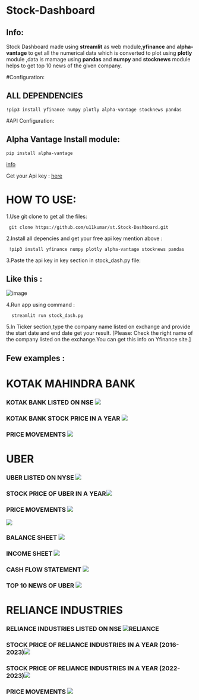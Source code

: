 # Stock-Dashboard

## Info:
  Stock Dashboard made using **streamlit** as web module,**yfinance** and **alpha-vantage** to get all the numerical data which is converted to plot using **plotly** module ,data is mamage using **pandas** and **numpy** and 
**stocknews** module helps to get top 10 news of the given company.

#Configuration:
  ## ALL DEPENDENCIES
    !pip3 install yfinance numpy plotly alpha-vantage stocknews pandas 

     

#API Configuration:
  ## Alpha Vantage Install module:
    pip install alpha-vantage 
    
  [info](https://pypi.org/project/alpha-vantage/)
  
  Get your Api key : [here](https://www.alphavantage.co/support/#api-key)


# HOW TO USE:
1.Use git clone to get all the files:

     git clone https://github.com/u11kumar/st.Stock-Dashboard.git
2.Install all depencies and get your free api key mention above :
    
     !pip3 install yfinance numpy plotly alpha-vantage stocknews pandas

3.Paste the api key in key section in stock_dash.py file:
## Like this :
  ![image](https://github.com/u11kumar/st.Stock-Dashboard/assets/47977758/5cb0f360-ad6f-43dc-a86f-916996a2e681)

4.Run app using command :
      
      streamlit run stock_dash.py
5.In Ticker section,type the company name listed on exchange and provide the start date and end date get your result.
[Please: Check the right name of the company listed on the exchange.You can get this info on Yfinance site.]

## Few examples :



# KOTAK MAHINDRA BANK
### KOTAK BANK LISTED ON NSE ![](https://github.com/u11kumar/screenshot-of-projects/blob/main/Screenshot%20from%202023-08-01%2017.31.30.png)
### KOTAK BANK STOCK PRICE IN A YEAR ![](https://github.com/u11kumar/screenshot-of-projects/blob/main/Screenshot%20from%202023-08-01%2017.33.09.png)
### PRICE MOVEMENTS ![](https://github.com/u11kumar/screenshot-of-projects/blob/main/Screenshot%20from%202023-08-01%2017.33.24.png)

# UBER
### UBER LISTED ON NYSE ![](https://github.com/u11kumar/screenshot-of-projects/blob/main/Screenshot%20from%202023-08-01%2017.31.06.png)
### STOCK PRICE OF UBER IN A YEAR![](https://github.com/u11kumar/screenshot-of-projects/blob/main/Screenshot%20from%202023-08-01%2017.32.05.png)
### PRICE MOVEMENTS ![](https://github.com/u11kumar/screenshot-of-projects/blob/main/Screenshot%20from%202023-08-01%2017.32.18.png)
![](https://github.com/u11kumar/screenshot-of-projects/blob/main/Screenshot%20from%202023-08-01%2017.32.28.png)
### BALANCE SHEET ![](https://github.com/u11kumar/screenshot-of-projects/blob/main/Screenshot%20from%202023-08-01%2017.32.37.png)
### INCOME SHEET ![](https://github.com/u11kumar/screenshot-of-projects/blob/main/Screenshot%20from%202023-08-01%2017.32.43.png)
### CASH FLOW STATEMENT ![](https://github.com/u11kumar/screenshot-of-projects/blob/main/Screenshot%20from%202023-08-01%2017.32.50.png)
### TOP 10 NEWS OF UBER ![](https://github.com/u11kumar/screenshot-of-projects/blob/main/Screenshot%20from%202023-08-01%2017.32.55.png)




# RELIANCE INDUSTRIES


### RELIANCE INDUSTRIES LISTED ON NSE ![ RELIANCE ](https://github.com/u11kumar/screenshot-of-projects/blob/main/Screenshot%20from%202023-08-01%2016.58.09.png)

### STOCK PRICE OF RELIANCE INDUSTRIES IN A YEAR (2016-2023)![](https://github.com/u11kumar/screenshot-of-projects/blob/main/Screenshot%20from%202023-08-01%2017.31.42.png)
### STOCK PRICE OF RELIANCE INDUSTRIES IN A YEAR (2022-2023)![](https://github.com/u11kumar/screenshot-of-projects/blob/main/Screenshot%20from%202023-08-01%2016.58.20.png)
### PRICE MOVEMENTS ![](https://github.com/u11kumar/screenshot-of-projects/blob/main/Screenshot%20from%202023-08-01%2016.58.33.png)




